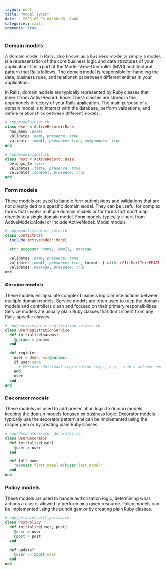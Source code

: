 ```yaml
---
layout: post
title: "Model Types"
date:   2023-06-08 04:30:00 -0400
categories: rails
comments: true
---
```


### Domain models
A domain model in Rails, also known as a business model or simply a model, is a representation of the core business logic and data structures of your application. It is a part of the Model-View-Controller (MVC) architectural pattern that Rails follows. The domain model is responsible for handling the data, business rules, and relationships between different entities in your application.

In Rails, domain models are typically represented by Ruby classes that inherit from ActiveRecord::Base. These classes are stored in the app/models directory of your Rails application. The main purpose of a domain model is to interact with the database, perform validations, and define relationships between different models.

```ruby
# app/models/user.rb
class User < ActiveRecord::Base
  has_many :posts
  validates :name, presence: true
  validates :email, presence: true, uniqueness: true
end

# app/models/post.rb
class Post < ActiveRecord::Base
  belongs_to :user
  validates :title, presence: true
  validates :content, presence: true
end
```

### Form models
These models are used to handle form submissions and validations that are not directly tied to a specific domain model. They can be useful for complex forms that involve multiple domain models or for forms that don't map directly to a single domain model. Form models typically inherit from ActiveModel::Model or include ActiveModel::Model module.

```ruby
# app/models/contact_form.rb
class ContactForm
  include ActiveModel::Model

  attr_accessor :name, :email, :message

  validates :name, presence: true
  validates :email, presence: true, format: { with: URI::MailTo::EMAIL_REGEXP }
  validates :message, presence: true
end
```

### Service models
These models encapsulate complex business logic or interactions between multiple domain models. Service models are often used to keep the domain models and controllers clean and focused on their primary responsibilities. Service models are usually plain Ruby classes that don't inherit from any Rails-specific classes.

```ruby
# app/services/user_registration_service.rb
class UserRegistrationService
  def initialize(params)
    @params = params
  end

  def register
    user = User.new(@params)
    if user.save
      # Perform additional registration steps, e.g., send a welcome email
    end
    user
  end
end
```

### Decorator models
These models are used to add presentation logic to domain models, keeping the domain models focused on business logic. Decorator models typically use the decorator pattern and can be implemented using the draper gem or by creating plain Ruby classes.

```ruby
# app/decorators/user_decorator.rb
class UserDecorator
  def initialize(user)
    @user = user
  end

  def full_name
    "#{@user.first_name} #{@user.last_name}"
  end
end
```

### Policy models
These models are used to handle authorization logic, determining what actions a user is allowed to perform on a given resource. Policy models can be implemented using the pundit gem or by creating plain Ruby classes.

```ruby
# app/policies/post_policy.rb
class PostPolicy
  def initialize(user, post)
    @user = user
    @post = post
  end

  def update?
    @user == @post.user
  end
end
```

